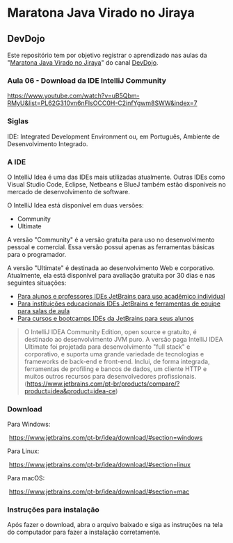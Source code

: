 # Maratona Java Virado no Jiraya

## DevDojo

Este repositório tem por objetivo registrar o aprendizado nas aulas da "[Maratona Java Virado no Jiraya](https://www.youtube.com/watch?v=VKjFuX91G5Q&list=PL62G310vn6nFIsOCC0H-C2infYgwm8SWW)" do canal [DevDojo](https://www.youtube.com/c/DevDojoBrasil).

### Aula 06 - Download da IDE IntelliJ Community

https://www.youtube.com/watch?v=uB5Qbm-RMyU&list=PL62G310vn6nFIsOCC0H-C2infYgwm8SWW&index=7

### Siglas

IDE: Integrated Development Environment ou, em Português, Ambiente de Desenvolvimento Integrado.

### A IDE

O IntelliJ Idea é uma das IDEs mais utilizadas atualmente. Outras IDEs como Visual Studio Code, Eclipse, Netbeans e BlueJ também estão disponíveis no mercado de desenvolvimento de software.

O IntelliJ Idea está disponível em duas versões: 

- Community
- Ultimate

A versão "Community" é a versão gratuita para uso no desenvolvimento pessoal e comercial. Essa versão possui apenas as ferramentas básicas para o programador.

A versão "Ultimate" é destinada ao desenvolvimento Web e corporativo. Atualmente, ela está disponível para avaliação gratuita por 30 dias e nas seguintes situações:

- [Para alunos e professores IDEs JetBrains para uso acadêmico individual](https://www.jetbrains.com/pt-br/community/education/#students)
- [Para instituições educacionais IDEs JetBrains e ferramentas de equipe para salas de aula](https://www.jetbrains.com/pt-br/community/education/#classrooms)
- [Para cursos e bootcamps IDEs da JetBrains para seus alunos](https://www.jetbrains.com/pt-br/community/education/#courses)

> O IntelliJ IDEA Community Edition, open source e gratuito, é destinado ao desenvolvimento JVM puro.
> A versão paga IntelliJ IDEA Ultimate foi projetada para desenvolvimento  "full stack" e corporativo, e suporta uma grande variedade de  tecnologias e frameworks de back-end e front-end. Inclui, de forma  integrada, ferramentas de profiling e bancos de dados, um cliente HTTP e muitos outros recursos para desenvolvedores profissionais. (https://www.jetbrains.com/pt-br/products/compare/?product=idea&product=idea-ce)

### Download

Para Windows:

​	https://www.jetbrains.com/pt-br/idea/download/#section=windows

Para Linux:

​	https://www.jetbrains.com/pt-br/idea/download/#section=linux

Para macOS:

​	https://www.jetbrains.com/pt-br/idea/download/#section=mac

### Instruções para instalação

Após fazer o download, abra o arquivo baixado e siga as instruções na tela do computador para fazer a instalação corretamente.
